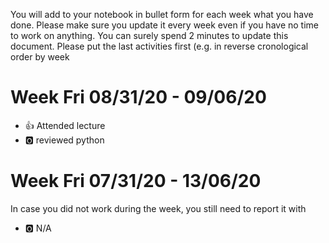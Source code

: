 You will add to your notebook in bullet form for each week what you have done. 
Please make sure you update it every week even if you have no time to work on 
anything. You can surely spend 2 minutes to update this document. Please put 
the last activities first (e.g. in reverse cronological order by week

# Week Fri 08/31/20 - 09/06/20

* :+1: Attended lecture
* :o2: reviewed python

# Week Fri 07/31/20 - 13/06/20

In case you did not work during the week, you still need to report it with 

* :o2: N/A
